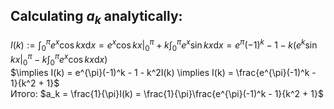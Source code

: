## Calculating $a_k$ analytically:
$I(k) := \int_0^{\pi} e^x\cos{kx}\mathrm{d}x = e^x\cos{kx}|_0^{\pi} + k\int_0^{\pi}e^x\sin{kx}\mathrm{d}x = e^{\pi}(-1)^k - 1 - k(e^k\sin{kx}|_0^{\pi} - k\int_0^{\pi}e^x\cos{kx}\mathrm{d}x)$  
$\implies I(k) = e^{\pi}(-1)^k - 1 - k^2I(k) \implies I(k) = \frac{e^{\pi}(-1)^k - 1}{k^2 + 1}$  
Итого: $a_k = \frac{1}{\pi}I(k) = \frac{1}{\pi}\frac{e^{\pi}(-1)^k - 1}{k^2 + 1}$
